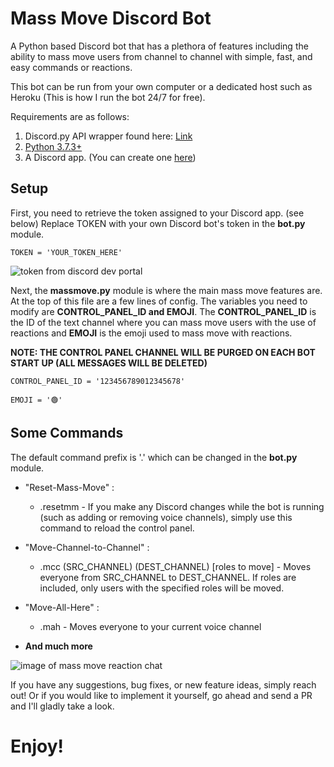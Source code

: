 # Mass Move Discord Bot
A Python based Discord bot that has a plethora of features including the ability to mass move users from channel to channel with simple, fast, and easy commands or reactions.

This bot can be run from your own computer or a dedicated host such as Heroku (This is how I run the bot 24/7 for free). 

Requirements are as follows:
1. Discord.py API wrapper found here: [Link](https://github.com/Rapptz/discord.py)
2. [Python 3.7.3+](https://www.python.org/downloads/release/python-373/)
3. A Discord app. (You can create one [here](https://discordapp.com/developers/applications/))

## Setup
First, you need to retrieve the token assigned to your Discord app. (see below)
Replace TOKEN with your own Discord bot's token in the **bot.py** module.

`TOKEN = 'YOUR_TOKEN_HERE'`

![token from discord dev portal](https://i.imgur.com/Ubh0LKy.png)

Next, the **massmove.py** module is where the main mass move features are. At the top of this file are a few lines of config. The variables you need to modify are **CONTROL_PANEL_ID and EMOJI**. The **CONTROL_PANEL_ID** is the ID of the text channel where you can mass move users with the use of reactions and **EMOJI** is the emoji used to mass move with reactions.

**NOTE: THE CONTROL PANEL CHANNEL WILL BE PURGED ON EACH BOT START UP (ALL MESSAGES WILL BE DELETED)**

`CONTROL_PANEL_ID = '123456789012345678'`

`EMOJI = '🟢'`

## Some Commands
The default command prefix is '.' which can be changed in the **bot.py** module.
* "Reset-Mass-Move" :
  * .resetmm - If you make any Discord changes while the bot is running (such as adding or removing voice channels), simply use this command to reload the control panel.
  
* "Move-Channel-to-Channel" :
  * .mcc (SRC_CHANNEL) (DEST_CHANNEL) [roles to move] -  Moves everyone from SRC_CHANNEL to DEST_CHANNEL. If roles are included, only users with the specified roles will be moved.
  
* "Move-All-Here" :
  * .mah - Moves everyone to your current voice channel 

* **And much more**

![image of mass move reaction chat](https://i.imgur.com/1ItmNWz.png)


If you have any suggestions, bug fixes, or new feature ideas, simply reach out! Or if you would like to implement it yourself, go ahead and send a PR and I'll gladly take a look.

# Enjoy!
